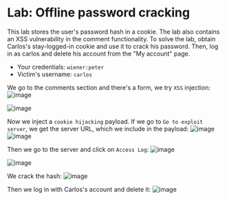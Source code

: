 # Lab: Offline password cracking

 This lab stores the user's password hash in a cookie. The lab also contains an XSS vulnerability in the comment functionality. To solve the lab, obtain Carlos's stay-logged-in cookie and use it to crack his password. Then, log in as carlos and delete his account from the "My account" page.

- Your credentials: `wiener:peter`
- Victim's username: `carlos`



We go to the comments section and there's a form, we try `XSS` injection:
![image](https://github.com/user-attachments/assets/2207c88d-1c22-4db7-84ba-be7754c5618e)

![image](https://github.com/user-attachments/assets/644675d8-c7d1-4b3d-84eb-a6596dc2c159)

Now we inject a `cookie hijacking` payload. If we go to `Go to exploit server`, we get the server URL, which we include in the payload:
![image](https://github.com/user-attachments/assets/8f0eb768-51ed-40a1-a41c-19d0ea63c0f1)
![image](https://github.com/user-attachments/assets/6d42da55-3316-41cb-b9c6-af596d6123ed)

Then we go to the server and click on `Access Log`:
![image](https://github.com/user-attachments/assets/ad5e3bdf-6039-4748-9999-332a7e4e2abf)

![image](https://github.com/user-attachments/assets/f5169898-388c-49af-a9de-6fd7df68af99)

We crack the hash:
![image](https://github.com/user-attachments/assets/805ac6f0-2173-43ad-a492-4826ec8efd18)

Then we log in with Carlos's account and delete it:
![image](https://github.com/user-attachments/assets/fb0c06aa-75b9-4745-9413-758029738326)




